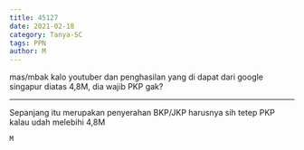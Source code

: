 ```yaml
---
title: 45127
date: 2021-02-18
category: Tanya-SC
tags: PPN
author: M
---
```


mas/mbak kalo youtuber dan penghasilan yang di dapat dari google singapur diatas 4,8M, dia wajib PKP gak?

---

Sepanjang itu merupakan penyerahan BKP/JKP harusnya sih tetep PKP kalau udah melebihi 4,8M

`M`
